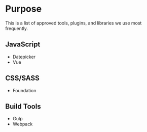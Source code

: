 # Purpose
This is a list of approved tools, plugins, and libraries we use most frequently.

## JavaScript

 * Datepicker
 * Vue

## CSS/SASS
 * Foundation

## Build Tools
 
 * Gulp
 * Webpack
 
